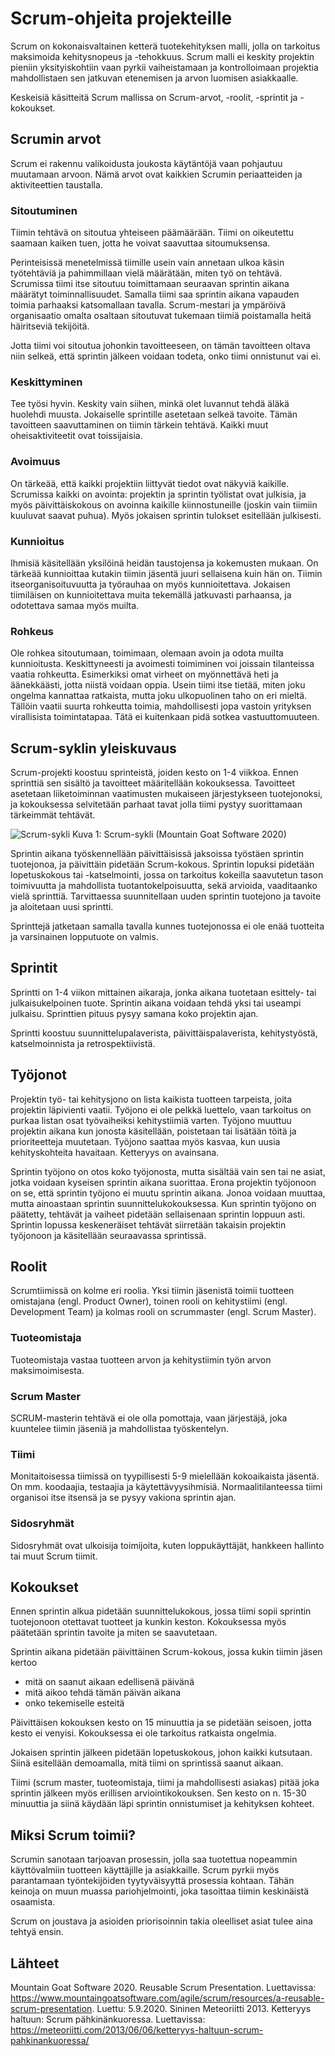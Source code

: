 # Scrum-ohjeita projekteille

Scrum on kokonaisvaltainen ketterä tuotekehityksen malli, jolla on tarkoitus maksimoida kehitysnopeus ja -tehokkuus. Scrum malli ei keskity projektin pieniin yksityiskohtiin vaan pyrkii vaiheistamaan ja kontrolloimaan projektia mahdollistaen sen jatkuvan etenemisen ja arvon luomisen asiakkaalle.

Keskeisiä käsitteitä Scrum mallissa on Scrum-arvot, -roolit, -sprintit ja -kokoukset.


## Scrumin arvot 

Scrum ei rakennu valikoidusta joukosta käytäntöjä vaan pohjautuu muutamaan arvoon. 
Nämä arvot ovat kaikkien Scrumin periaatteiden ja aktiviteettien taustalla.

### Sitoutuminen
Tiimin tehtävä on sitoutua yhteiseen päämäärään. Tiimi on oikeutettu saamaan kaiken tuen, jotta he voivat saavuttaa sitoumuksensa.

Perinteisissä menetelmissä tiimille usein vain annetaan ulkoa käsin työtehtäviä ja pahimmillaan vielä määrätään, miten työ on tehtävä. 
Scrumissa tiimi itse sitoutuu toimittamaan seuraavan sprintin aikana määrätyt toiminnallisuudet. 
Samalla tiimi saa sprintin aikana vapauden toimia parhaaksi katsomallaan tavalla. 
Scrum-mestari ja ympäröivä organisaatio omalta osaltaan sitoutuvat tukemaan tiimiä poistamalla heitä häiritseviä tekijöitä.

Jotta tiimi voi sitoutua johonkin tavoitteeseen, on tämän tavoitteen oltava niin selkeä, että sprintin jälkeen voidaan todeta, onko tiimi onnistunut vai ei.

### Keskittyminen
Tee työsi hyvin. Keskity vain siihen, minkä olet luvannut tehdä äläkä huolehdi muusta. Jokaiselle sprintille asetetaan selkeä tavoite. 
Tämän tavoitteen saavuttaminen on tiimin tärkein tehtävä. Kaikki muut oheisaktiviteetit ovat toissijaisia.

### Avoimuus
On tärkeää, että kaikki projektiin liittyvät tiedot ovat näkyviä kaikille. Scrumissa kaikki on avointa: projektin ja sprintin työlistat ovat julkisia, 
ja myös päivittäiskokous on avoinna kaikille kiinnostuneille (joskin vain tiimiin kuuluvat saavat puhua). Myös jokaisen sprintin tulokset esitellään julkisesti.

### Kunnioitus
Ihmisiä käsitellään yksilöinä heidän taustojensa ja kokemusten mukaan. On tärkeää kunnioittaa kutakin tiimin jäsentä juuri sellaisena kuin hän on. 
Tiimin itseorganisoituvuutta ja työrauhaa on myös kunnioitettava. Jokaisen tiimiläisen on kunnioitettava muita tekemällä jatkuvasti parhaansa, ja 
odotettava samaa myös muilta.

### Rohkeus
Ole rohkea sitoutumaan, toimimaan, olemaan avoin ja odota muilta kunnioitusta. Keskittyneesti ja avoimesti toimiminen voi joissain tilanteissa vaatia rohkeutta. 
Esimerkiksi omat virheet on myönnettävä heti ja äänekkäästi, jotta niistä voidaan oppia. Usein tiimi itse tietää, miten joku ongelma kannattaa ratkaista, mutta
joku ulkopuolinen taho on eri mieltä. Tällöin vaatii suurta rohkeutta toimia, mahdollisesti jopa vastoin yrityksen virallisista toimintatapaa. 
Tätä ei kuitenkaan pidä sotkea vastuuttomuuteen.

## Scrum-syklin yleiskuvaus

Scrum-projekti koostuu sprinteistä, joiden kesto on 1-4 viikkoa. Ennen sprinttiä sen sisältö ja tavoitteet määritellään kokouksessa. Tavoitteet asetetaan liiketoiminnan vaatimusten mukaiseen järjestykseen tuotejonoksi, ja kokouksessa selvitetään parhaat tavat jolla tiimi pystyy suorittamaan tärkeimmät tehtävät. 

![Scrum-sykli](https://www.mountaingoatsoftware.com/uploads/presentations/getting-agile.png)
Kuva 1: Scrum-sykli (Mountain Goat Software 2020)

Sprintin aikana työskennellään päivittäisissä jaksoissa työstäen sprintin tuotejonoa, ja päivittäin pidetään Scrum-kokous. Sprintin lopuksi pidetään lopetuskokous tai -katselmointi, jossa on tarkoitus kokeilla saavutetun tason toimivuutta ja mahdollista tuotantokelpoisuutta, sekä arvioida, vaaditaanko vielä sprinttiä. Tarvittaessa suunnitellaan uuden sprintin tuotejono ja tavoite ja aloitetaan uusi sprintti.

Sprinttejä jatketaan samalla tavalla kunnes tuotejonossa ei ole enää tuotteita ja varsinainen lopputuote on valmis.

## Sprintit

Sprintti on 1-4 viikon mittainen aikaraja, jonka aikana tuotetaan esittely- tai julkaisukelpoinen tuote. Sprintin aikana voidaan tehdä yksi tai useampi julkaisu. Sprinttien pituus pysyy samana koko projektin ajan.

Sprintti koostuu suunnittelupalaverista, päivittäispalaverista, kehitystyöstä, katselmoinnista ja retrospektiivistä.

## Työjonot

Projektin työ- tai kehitysjono on lista kaikista tuotteen tarpeista, joita projektin läpivienti vaatii. Työjono ei ole pelkkä luettelo, vaan tarkoitus on purkaa listan osat työvaiheiksi kehitystiimiä varten. Työjono muuttuu projektin aikana kun jonosta käsitellään, poistetaan tai lisätään töitä ja prioriteetteja muutetaan. Työjono saattaa myös kasvaa, kun uusia kehityskohteita havaitaan. Ketteryys on avainsana.

Sprintin työjono on otos koko työjonosta, mutta sisältää vain sen tai ne asiat, jotka voidaan kyseisen sprintin aikana suorittaa. Erona projektin työjonoon on se, että sprintin työjono ei muutu sprintin aikana. Jonoa voidaan muuttaa, mutta ainoastaan sprintin suunnittelukokouksessa. Kun sprintin työjono on päätetty, tehtävät ja vaiheet pidetään sellaisenaan sprintin loppuun asti. Sprintin lopussa keskeneräiset tehtävät siirretään takaisin projektin työjonoon ja käsitellään seuraavassa sprintissä.

## Roolit

Scrumtiimissä on kolme eri roolia. Yksi tiimin jäsenistä toimii tuotteen omistajana (engl. Product Owner), toinen rooli on kehitystiimi (engl. Development Team) ja kolmas rooli on scrummaster (engl. Scrum Master).

### Tuoteomistaja

Tuoteomistaja vastaa tuotteen arvon ja kehitystiimin työn arvon maksimoimisesta.

### Scrum Master

SCRUM-masterin tehtävä ei ole olla pomottaja, vaan järjestäjä, joka kuuntelee tiimin jäseniä ja mahdollistaa työskentelyn.

### Tiimi

Monitaitoisessa tiimissä on tyypillisesti 5-9 mielellään kokoaikaista jäsentä. On mm. koodaajia, testaajia ja käytettävyysihmisiä. Normaalitilanteessa tiimi organisoi itse itsensä ja se pysyy vakiona sprintin ajan.

### Sidosryhmät

Sidosryhmät ovat ulkoisija toimijoita, kuten loppukäyttäjät, hankkeen hallinto tai muut Scrum tiimit.

## Kokoukset

Ennen sprintin alkua pidetään suunnittelukokous, jossa tiimi sopii sprintin tuotejonoon otettavat tuotteet ja kunkin keston. Kokouksessa myös päätetään sprintin tavoite ja miten se saavutetaan.

Sprintin aikana pidetään päivittäinen Scrum-kokous, jossa kukin tiimin jäsen kertoo

- mitä on saanut aikaan edellisenä päivänä
- mitä aikoo tehdä tämän päivän aikana
- onko tekemiselle esteitä

Päivittäisen kokouksen kesto on 15 minuuttia ja se pidetään seisoen, jotta kesto ei venyisi. Kokouksessa ei ole tarkoitus ratkaista ongelmia.

Jokaisen sprintin jälkeen pidetään lopetuskokous, johon kaikki kutsutaan. Siinä esitellään demoamalla, mitä tiimi on sprintissä saanut aikaan.

Tiimi (scrum master, tuoteomistaja, tiimi ja mahdollisesti asiakas) pitää joka sprintin jälkeen myös erillisen arviointikokouksen. Sen kesto on n. 15-30 minuuttia ja siinä käydään läpi sprintin onnistumiset ja kehityksen kohteet.

## Miksi Scrum toimii?

Scrumin sanotaan tarjoavan prosessin, jolla saa tuotettua nopeammin käyttövalmiin tuotteen käyttäjille ja asiakkaille.
Scrum pyrkii myös parantamaan työntekijöiden tyytyväisyyttä prosessia kohtaan. Tähän keinoja on muun muassa pariohjelmointi, joka
tasoittaa tiimin keskinäistä osaamista. 

Scrum on joustava ja asioiden priorisoinnin takia oleelliset asiat tulee aina tehtyä ensin. 



## Lähteet

Mountain Goat Software 2020. Reusable Scrum Presentation. Luettavissa: https://www.mountaingoatsoftware.com/agile/scrum/resources/a-reusable-scrum-presentation. Luettu: 5.9.2020.
Sininen Meteoriitti 2013. Ketteryys haltuun: Scrum pähkinänkuoressa. Luettavissa: https://meteoriitti.com/2013/06/06/ketteryys-haltuun-scrum-pahkinankuoressa/